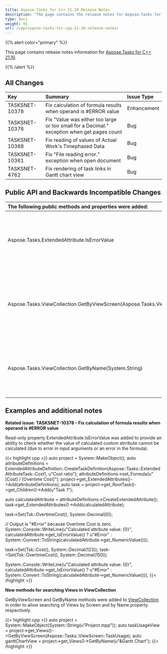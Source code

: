 ```yaml
---
title: Aspose.Tasks for C++ 21.10 Release Notes
description: "The page contains the release notes for Aspose.Tasks for C++ 21.10."
type: docs
weight: 91
url: /cpp/aspose-tasks-for-cpp-21-10-release-notes/
---
```


{{% alert color="primary" %}} 

This page contains release notes information for [Aspose.Tasks for C++ 21.10](https://downloads.aspose.com/tasks/cpp/new-releases/aspose.tasks-for-c---21.10/).

{{% /alert %}}
## **All Changes**
|**Key**|**Summary**|**Issue Type**|
| :- | :- | :- |
| TASKSNET-10378 | Fix calculation of formula results when operand is #ERROR value | Enhancement |
| TASKSNET-10376 | Fix "Value was either too large or too small for a Decimal." exception when get pages count | Bug |
| TASKSNET-10368 | Fix reading of values of Actual Work's Timephased Data | Bug |
| TASKSNET-10361 | Fix "File reading error." exception when open document | Bug |
| TASKSNET-4762 | Fix rendering of task links in Gantt chart view | Bug |

## **Public API and Backwards Incompatible Changes**
|**The following public methods and properties were added:**|**Description**|
| :- | :- |
| Aspose.Tasks.ExtendedAttribute.IsErrorValue | Gets whether calculation of extended attribute's value resulted in an error. |
| Aspose.Tasks.ViewCollection.GetByViewScreen(Aspose.Tasks.ViewScreen) | Searches for a View with the specified Screen property, and returns the first occurrence within the collection. |
| Aspose.Tasks.ViewCollection.GetByName(System.String) | Searches for a View with the name, and returns the first occurrence within the collection. |

## **Examples and additional notes**

**Related issue: TASKSNET-10378 - Fix calculation of formula results when operand is #ERROR value**

Read-only property ExtendedAttribute.IsErrorValue was added to provide an ability to check whether the value of calculated custom atrribute cannot be calculated (due to error in input arguments or an error in the formula).

{{< highlight cpp >}}
auto project = System::MakeObject<Project>();
auto attributeDefinitions = ExtendedAttributeDefinition::CreateTaskDefinition(Aspose::Tasks::ExtendedAttributeTask::Cost1, u"Cost ratio");
attributeDefinitions->set_Formula(u"[Cost] / [Overtime Cost]");
project->get_ExtendedAttributes()->Add(attributeDefinitions);
auto task = project->get_RootTask()->get_Children()->Add(u"Task 1");
  
auto calculatedAttribute = attributeDefinitions->CreateExtendedAttribute();
task->get_ExtendedAttributes()->Add(calculatedAttribute);
    
task->Set(Tsk::OvertimeCost(), System::Decimal(0));
   
// Output is "#Error" because Overtime Cost is zero.
System::Console::WriteLine(u"Calculated attribute value: {0}", calculatedAttribute->get_IsErrorValue() ? u"#Error" : System::Convert::ToString(calculatedAttribute->get_NumericValue()));
 
task->Set(Tsk::Cost(), System::Decimal(123));
task->Set(Tsk::OvertimeCost(), System::Decimal(150));
    
System::Console::WriteLine(u"Calculated attribute value: {0}", calculatedAttribute->get_IsErrorValue() ? u"#Error" : System::Convert::ToString(calculatedAttribute->get_NumericValue()));
{{< /highlight >}}

**New methods for searching Views in ViewCollection**

GetByViewScreen and GetByName methods were added to [ViewCollection](https://apireference.aspose.com/tasks/net/aspose.tasks/viewcollection) in order to allow searching of Views by Screen and by Name property respectively.

{{< highlight cpp >}}
auto project = System::MakeObject<Project>(System::String(u"Project.mpp"));
auto taskUsageView = project->get_Views()->GetByViewScreen(Aspose::Tasks::ViewScreen::TaskUsage);
auto ganttChartView = project->get_Views()->GetByName(u"&Gantt Chart");
{{< /highlight >}}